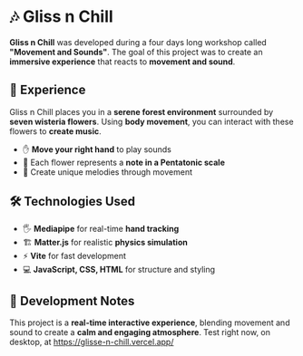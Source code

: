 # 🎶 Gliss n Chill  

**Gliss n Chill** was developed during a four days long workshop called **"Movement and Sounds"**. The goal of this project was to create an **immersive experience** that reacts to **movement and sound**.  

## 🎵 Experience  
Gliss n Chill places you in a **serene forest environment** surrounded by **seven wisteria flowers**. Using **body movement**, you can interact with these flowers to **create music**.  
- ✋ **Move your right hand** to play sounds  
- 🌸 Each flower represents a **note in a Pentatonic scale**  
- 🎼 Create unique melodies through movement  

## 🛠️ Technologies Used  
- 🖐 **Mediapipe** for real-time **hand tracking**  
- 🏗️ **Matter.js** for realistic **physics simulation**  
- ⚡ **Vite** for fast development  
- 💻 **JavaScript, CSS, HTML** for structure and styling  

## 🚀 Development Notes  
This project is a **real-time interactive experience**, blending movement and sound to create a **calm and engaging atmosphere**.
Test right now, on desktop, at https://glisse-n-chill.vercel.app/

